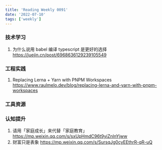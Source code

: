```yaml
---
title: 'Reading Weekly 0091'
date: '2022-07-10'
tags: ['weekly']
---
```


### 技术学习

1. 为什么说用 babel 编译 typescript 是更好的选择 https://juejin.cn/post/6968636129239105549

### 工程实践

1. Replacing Lerna + Yarn with PNPM Workspaces https://www.raulmelo.dev/blog/replacing-lerna-and-yarn-with-pnpm-workspaces

### 工具资源

### 认知提升

1. 请用「家庭成长」来代替「家庭教育」 https://mp.weixin.qq.com/s/sxUpHmdC96t9yiZnlnYjww
2. 财富只是表象 https://mp.weixin.qq.com/s/SursqJg0cyEEthrR-qR-uQ
